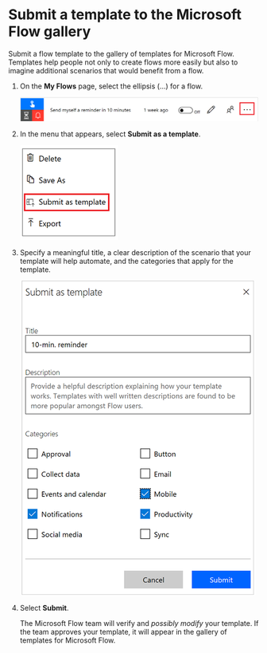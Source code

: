 <properties
    pageTitle="Submit a flow template | Microsoft Flow"
    description="Submit your flow as a template so that other organizations can find it in the template gallery and use the flow that you created."
    services=""
    suite="flow"
    documentationCenter="na"
    authors="sunaysv"
    manager="anneta"
    editor=""
    tags=""/>

<tags
   ms.service="flow"
   ms.devlang="na"
   ms.topic="article"
   ms.tgt_pltfrm="na"
   ms.workload="na"
   ms.date="06/10/2017"
   ms.author="sunayv"/>

# Submit a template to the Microsoft Flow gallery #
Submit a flow template to the gallery of templates for Microsoft Flow. Templates help people not only to create flows more easily but also to imagine additional scenarios that would benefit from a flow. 

1. On the **My Flows** page, select the ellipsis (...) for a flow.

	![Ellipsis button](./media/publish-a-template/ellipsis-button.png)

1. In the menu that appears, select **Submit as a template**.

	![Context menu](./media/publish-a-template/context-menu.png)

1. Specify a meaningful title, a clear description of the scenario that your template will help automate, and the categories that apply for the template.

	![Template options](./media/publish-a-template/template-options.png)

1. Select **Submit**.

 	The Microsoft Flow team will verify and *possibly modify* your template. If the team approves your template, it will appear in the gallery of templates for Microsoft Flow.
